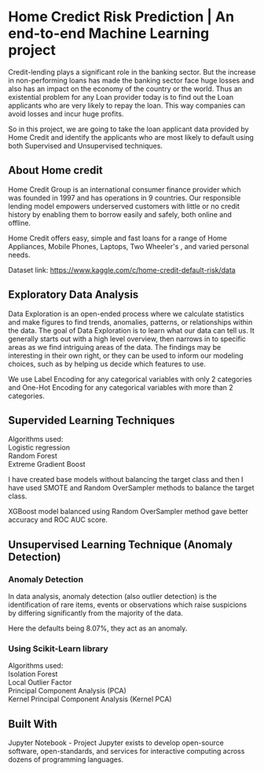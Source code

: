 # Home Credict Risk Prediction | An end-to-end Machine Learning project

Credit-lending plays a significant role in the banking sector. But the increase in non-performing loans has made the banking sector face huge losses and also has an impact on the economy of the country or the world. Thus an existential problem for any Loan provider today is to find out the Loan applicants who are very likely to repay the loan. This way companies can avoid losses and incur huge profits. 

So in this project, we are going to take the loan applicant data provided by Home Credit and identify the applicants who are most likely to default using both Supervised and Unsupervised techniques.

## About Home credit 

Home Credit Group is an international consumer finance provider which was founded in 1997 and has operations in 9 countries. Our responsible lending model empowers underserved customers with little or no credit history by enabling them to borrow easily and safely, both online and offline. 

Home Credit offers easy, simple and fast loans for a range of Home Appliances, Mobile Phones, Laptops, Two Wheeler's , and varied personal needs. 

Dataset link: https://www.kaggle.com/c/home-credit-default-risk/data

## Exploratory Data Analysis

Data Exploration is an open-ended process where we calculate statistics and make figures to find trends, anomalies, patterns, or relationships within the data. The goal of Data Exploration is to learn what our data can tell us. It generally starts out with a high level overview, then narrows in to specific areas as we find intriguing areas of the data. The findings may be interesting in their own right, or they can be used to inform our modeling choices, such as by helping us decide which features to use.

We use Label Encoding for any categorical variables with only 2 categories and One-Hot Encoding for any categorical variables with more than 2 categories.

## Supervided Learning Techniques

Algorithms used: <br>
Logistic regression <br>
Random Forest <br>
Extreme Gradient Boost

I have created base models without balancing the target class and then I have used SMOTE and Random OverSampler methods to balance the target class.

XGBoost model balanced using Random OverSampler method gave better accuracy and ROC AUC score.

## Unsupervised Learning Technique (Anomaly Detection)

### Anomaly Detection

In data analysis, anomaly detection (also outlier detection) is the identification of rare items, events or observations which raise suspicions by differing significantly from the majority of the data.

Here the defaults being 8.07%, they act as an anomaly.

### Using Scikit-Learn library 

Algorithms used:  <br>
Isolation Forest  <br>
Local Outlier Factor  <br>
Principal Component Analysis (PCA)  <br>
Kernel Principal Component Analysis (Kernel PCA)

## Built With

Jupyter Notebook - Project Jupyter exists to develop open-source software, open-standards, and services for interactive computing across dozens of programming languages.
